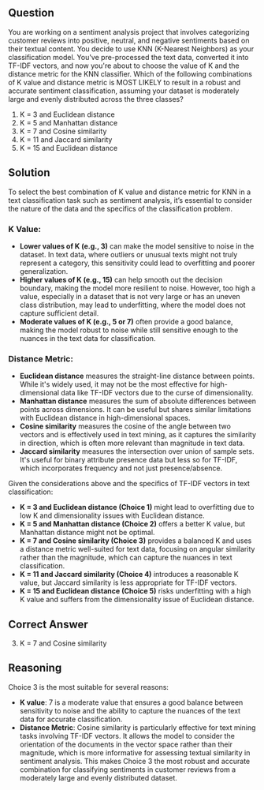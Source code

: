 ## Question
You are working on a sentiment analysis project that involves categorizing customer reviews into positive, neutral, and negative sentiments based on their textual content. You decide to use KNN (K-Nearest Neighbors) as your classification model. You've pre-processed the text data, converted it into TF-IDF vectors, and now you're about to choose the value of K and the distance metric for the KNN classifier. Which of the following combinations of K value and distance metric is MOST LIKELY to result in a robust and accurate sentiment classification, assuming your dataset is moderately large and evenly distributed across the three classes?

1. K = 3 and Euclidean distance
2. K = 5 and Manhattan distance
3. K = 7 and Cosine similarity
4. K = 11 and Jaccard similarity
5. K = 15 and Euclidean distance

## Solution

To select the best combination of K value and distance metric for KNN in a text classification task such as sentiment analysis, it’s essential to consider the nature of the data and the specifics of the classification problem.

### K Value:
- **Lower values of K (e.g., 3)** can make the model sensitive to noise in the dataset. In text data, where outliers or unusual texts might not truly represent a category, this sensitivity could lead to overfitting and poorer generalization.
- **Higher values of K (e.g., 15)** can help smooth out the decision boundary, making the model more resilient to noise. However, too high a value, especially in a dataset that is not very large or has an uneven class distribution, may lead to underfitting, where the model does not capture sufficient detail.
- **Moderate values of K (e.g., 5 or 7)** often provide a good balance, making the model robust to noise while still sensitive enough to the nuances in the text data for classification.

### Distance Metric:
- **Euclidean distance** measures the straight-line distance between points. While it's widely used, it may not be the most effective for high-dimensional data like TF-IDF vectors due to the curse of dimensionality.
- **Manhattan distance** measures the sum of absolute differences between points across dimensions. It can be useful but shares similar limitations with Euclidean distance in high-dimensional spaces.
- **Cosine similarity** measures the cosine of the angle between two vectors and is effectively used in text mining, as it captures the similarity in direction, which is often more relevant than magnitude in text data.
- **Jaccard similarity** measures the intersection over union of sample sets. It's useful for binary attribute presence data but less so for TF-IDF, which incorporates frequency and not just presence/absence.

Given the considerations above and the specifics of TF-IDF vectors in text classification:

- **K = 3 and Euclidean distance (Choice 1)** might lead to overfitting due to low K and dimensionality issues with Euclidean distance.
- **K = 5 and Manhattan distance (Choice 2)** offers a better K value, but Manhattan distance might not be optimal.
- **K = 7 and Cosine similarity (Choice 3)** provides a balanced K and uses a distance metric well-suited for text data, focusing on angular similarity rather than the magnitude, which can capture the nuances in text classification.
- **K = 11 and Jaccard similarity (Choice 4)** introduces a reasonable K value, but Jaccard similarity is less appropriate for TF-IDF vectors.
- **K = 15 and Euclidean distance (Choice 5)** risks underfitting with a high K value and suffers from the dimensionality issue of Euclidean distance.

## Correct Answer

3. K = 7 and Cosine similarity

## Reasoning

Choice 3 is the most suitable for several reasons:

- **K value**: 7 is a moderate value that ensures a good balance between sensitivity to noise and the ability to capture the nuances of the text data for accurate classification.
- **Distance Metric**: Cosine similarity is particularly effective for text mining tasks involving TF-IDF vectors. It allows the model to consider the orientation of the documents in the vector space rather than their magnitude, which is more informative for assessing textual similarity in sentiment analysis. This makes Choice 3 the most robust and accurate combination for classifying sentiments in customer reviews from a moderately large and evenly distributed dataset.